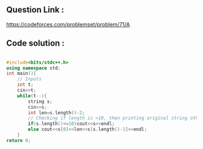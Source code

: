 ## Question Link :

https://codeforces.com/problemset/problem/71/A

## Code solution :

```cpp

#include<bits/stdc++.h>
using namespace std;
int main(){
    // Inputs
    int t;
    cin>>t;
    while(t--){
        string s;
        cin>>s;
        int len=s.length()-2;
        // Checking if length is >10, then printing original string otherwise first_char+middle+char_count+last_char
        if(s.length()<=10)cout<<s<<endl;
        else cout<<s[0]<<len<<s[s.length()-1]<<endl;
    }
return 0;

```
